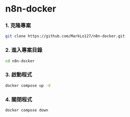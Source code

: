 # n8n-docker

### 1. 克隆專案

```bash
git clone https://github.com/MarkLo127/n8n-docker.git
```

### 2. 進入專案目錄
```bash
cd n8n-docker
```
### 3. 啟動程式
```bash
docker compose up -d
```
### 4. 關閉程式
```bash
docker compose down
```

